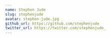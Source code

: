 ```yaml
---
name: Stephen Jude
slug: stephenjude
avatar: stephen-jude.jpg
github_url: https://github.com/stephenjude
twitter_url: https://twitter.com/stephenjude_
---
```

